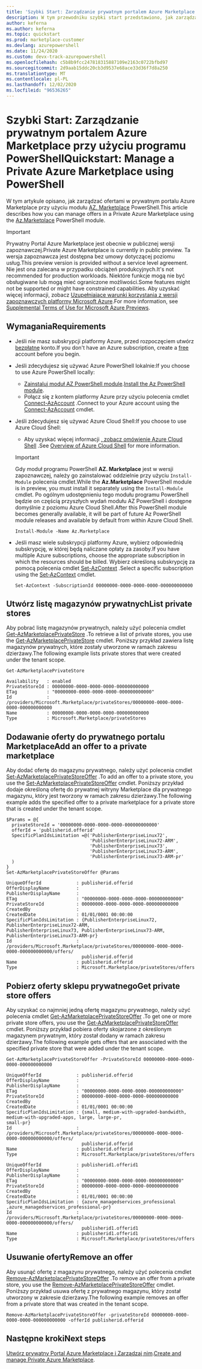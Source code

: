 ```yaml
---
title: 'Szybki Start: Zarządzanie prywatnym portalem Azure Marketplace przy użyciu programu PowerShell'
description: W tym przewodniku szybki start przedstawiono, jak zarządzać ofertami w prywatnym portalu Azure Marketplace przy użyciu Azure PowerShell.
author: keferna
ms.author: keferna
ms.topic: quickstart
ms.prod: marketplace-customer
ms.devlang: azurepowershell
ms.date: 11/24/2020
ms.custom: devx-track-azurepowershell
ms.openlocfilehash: c5b8b9fcc247818315887109e2163c0722bfbd97
ms.sourcegitcommit: 2d9aab15ddc20cb3d9537e68ace33d36f7d8a250
ms.translationtype: MT
ms.contentlocale: pl-PL
ms.lasthandoff: 12/02/2020
ms.locfileid: "96536265"
---
```

# <a name="quickstart-manage-a-private-azure-marketplace-using-powershell"></a><span data-ttu-id="d45cc-103">Szybki Start: Zarządzanie prywatnym portalem Azure Marketplace przy użyciu programu PowerShell</span><span class="sxs-lookup"><span data-stu-id="d45cc-103">Quickstart: Manage a Private Azure Marketplace using PowerShell</span></span>

<span data-ttu-id="d45cc-104">W tym artykule opisano, jak zarządzać ofertami w prywatnym portalu Azure Marketplace przy użyciu modułu [AZ. Marketplace](/powershell/module/az.marketplace) PowerShell.</span><span class="sxs-lookup"><span data-stu-id="d45cc-104">This article describes how you can manage offers in a Private Azure Marketplace using the [Az.Marketplace](/powershell/module/az.marketplace) PowerShell module.</span></span>

> [!IMPORTANT]
> <span data-ttu-id="d45cc-105">Prywatny Portal Azure Marketplace jest obecnie w publicznej wersji zapoznawczej.</span><span class="sxs-lookup"><span data-stu-id="d45cc-105">Private Azure Marketplace is currently in public preview.</span></span> <span data-ttu-id="d45cc-106">Ta wersja zapoznawcza jest dostępna bez umowy dotyczącej poziomu usług.</span><span class="sxs-lookup"><span data-stu-id="d45cc-106">This preview version is provided without a service level agreement.</span></span> <span data-ttu-id="d45cc-107">Nie jest ona zalecana w przypadku obciążeń produkcyjnych.</span><span class="sxs-lookup"><span data-stu-id="d45cc-107">It's not recommended for production workloads.</span></span> <span data-ttu-id="d45cc-108">Niektóre funkcje mogą nie być obsługiwane lub mogą mieć ograniczone możliwości.</span><span class="sxs-lookup"><span data-stu-id="d45cc-108">Some features might not be supported or might have constrained capabilities.</span></span> <span data-ttu-id="d45cc-109">Aby uzyskać więcej informacji, zobacz [Uzupełniające warunki korzystania z wersji zapoznawczych platformy Microsoft Azure](https://azure.microsoft.com/support/legal/preview-supplemental-terms/).</span><span class="sxs-lookup"><span data-stu-id="d45cc-109">For more information, see [Supplemental Terms of Use for Microsoft Azure Previews](https://azure.microsoft.com/support/legal/preview-supplemental-terms/).</span></span>

## <a name="requirements"></a><span data-ttu-id="d45cc-110">Wymagania</span><span class="sxs-lookup"><span data-stu-id="d45cc-110">Requirements</span></span>

* <span data-ttu-id="d45cc-111">Jeśli nie masz subskrypcji platformy Azure, przed rozpoczęciem utwórz [bezpłatne](https://azure.microsoft.com/free/) konto.</span><span class="sxs-lookup"><span data-stu-id="d45cc-111">If you don't have an Azure subscription, create a [free](https://azure.microsoft.com/free/) account before you begin.</span></span>

* <span data-ttu-id="d45cc-112">Jeśli zdecydujesz się używać Azure PowerShell lokalnie:</span><span class="sxs-lookup"><span data-stu-id="d45cc-112">If you choose to use Azure PowerShell locally:</span></span>
  * <span data-ttu-id="d45cc-113">[Zainstaluj moduł AZ PowerShell module](/powershell/azure/install-az-ps).</span><span class="sxs-lookup"><span data-stu-id="d45cc-113">[Install the Az PowerShell module](/powershell/azure/install-az-ps).</span></span>
  * <span data-ttu-id="d45cc-114">Połącz się z kontem platformy Azure przy użyciu polecenia cmdlet [Connect-AzAccount](/powershell/module/az.accounts/connect-azaccount) .</span><span class="sxs-lookup"><span data-stu-id="d45cc-114">Connect to your Azure account using the [Connect-AzAccount](/powershell/module/az.accounts/connect-azaccount) cmdlet.</span></span>
* <span data-ttu-id="d45cc-115">Jeśli zdecydujesz się używać Azure Cloud Shell:</span><span class="sxs-lookup"><span data-stu-id="d45cc-115">If you choose to use Azure Cloud Shell:</span></span>
  * <span data-ttu-id="d45cc-116">Aby uzyskać więcej informacji [, zobacz omówienie Azure Cloud Shell](https://docs.microsoft.com/azure/cloud-shell/overview) .</span><span class="sxs-lookup"><span data-stu-id="d45cc-116">See [Overview of Azure Cloud Shell](https://docs.microsoft.com/azure/cloud-shell/overview) for more information.</span></span>

  > [!IMPORTANT]
  > <span data-ttu-id="d45cc-117">Gdy moduł programu PowerShell **AZ. Marketplace** jest w wersji zapoznawczej, należy go zainstalować oddzielnie przy użyciu `Install-Module` polecenia cmdlet.</span><span class="sxs-lookup"><span data-stu-id="d45cc-117">While the **Az.Marketplace** PowerShell module is in preview, you must install it separately using the `Install-Module` cmdlet.</span></span> <span data-ttu-id="d45cc-118">Po ogólnym udostępnieniu tego modułu programu PowerShell będzie on częścią przyszłych wydań modułu AZ PowerShell i dostępne domyślnie z poziomu Azure Cloud Shell.</span><span class="sxs-lookup"><span data-stu-id="d45cc-118">After this PowerShell module becomes generally available, it will be part of future Az PowerShell module releases and available by default from within Azure Cloud Shell.</span></span>

  ```azurepowershell-interactive
  Install-Module -Name Az.Marketplace
  ```

* <span data-ttu-id="d45cc-119">Jeśli masz wiele subskrypcji platformy Azure, wybierz odpowiednią subskrypcję, w której będą naliczane opłaty za zasoby.</span><span class="sxs-lookup"><span data-stu-id="d45cc-119">If you have multiple Azure subscriptions, choose the appropriate subscription in which the resources should be billed.</span></span> <span data-ttu-id="d45cc-120">Wybierz określoną subskrypcję za pomocą polecenia cmdlet [Set-AzContext](/powershell/module/az.accounts/set-azcontext) .</span><span class="sxs-lookup"><span data-stu-id="d45cc-120">Select a specific subscription using the [Set-AzContext](/powershell/module/az.accounts/set-azcontext) cmdlet.</span></span>

  ```azurepowershell-interactive
  Set-AzContext -SubscriptionId 00000000-0000-0000-0000-000000000000
  ```

## <a name="list-private-stores"></a><span data-ttu-id="d45cc-121">Utwórz listę magazynów prywatnych</span><span class="sxs-lookup"><span data-stu-id="d45cc-121">List private stores</span></span>

<span data-ttu-id="d45cc-122">Aby pobrać listę magazynów prywatnych, należy użyć polecenia cmdlet [Get-AzMarketplacePrivateStore](/powershell/module/az.marketplace/get-azmarketplaceprivatestore) .</span><span class="sxs-lookup"><span data-stu-id="d45cc-122">To retrieve a list of private stores, you use the [Get-AzMarketplacePrivateStore](/powershell/module/az.marketplace/get-azmarketplaceprivatestore) cmdlet.</span></span> <span data-ttu-id="d45cc-123">Poniższy przykład zawiera listę magazynów prywatnych, które zostały utworzone w ramach zakresu dzierżawy.</span><span class="sxs-lookup"><span data-stu-id="d45cc-123">The following example lists private stores that were created under the tenant scope.</span></span>

```azurepowershell-interactive
Get-AzMarketplacePrivateStore
```

```Output
Availability   : enabled
PrivateStoreId : 00000000-0000-0000-0000-000000000000
ETag           : "00000000-0000-0000-0000-000000000000"
Id             : /providers/Microsoft.Marketplace/privateStores/00000000-0000-0000-0000-000000000000
Name           : 00000000-0000-0000-0000-000000000000
Type           : Microsoft.Marketplace/privateStores
```

## <a name="add-an-offer-to-a-private-marketplace"></a><span data-ttu-id="d45cc-124">Dodawanie oferty do prywatnego portalu Marketplace</span><span class="sxs-lookup"><span data-stu-id="d45cc-124">Add an offer to a private marketplace</span></span>

<span data-ttu-id="d45cc-125">Aby dodać ofertę do magazynu prywatnego, należy użyć polecenia cmdlet [Set-AzMarketplacePrivateStoreOffer](/powershell/module/az.marketplace/set-azmarketplaceprivatestoreoffer) .</span><span class="sxs-lookup"><span data-stu-id="d45cc-125">To add an offer to a private store, you use the [Set-AzMarketplacePrivateStoreOffer](/powershell/module/az.marketplace/set-azmarketplaceprivatestoreoffer) cmdlet.</span></span> <span data-ttu-id="d45cc-126">Poniższy przykład dodaje określoną ofertę do prywatnej witryny Marketplace dla prywatnego magazynu, który jest tworzony w ramach zakresu dzierżawy.</span><span class="sxs-lookup"><span data-stu-id="d45cc-126">The following example adds the specified offer to a private marketplace for a private store that is created under the tenant scope.</span></span>

```azurepowershell-interactive
$Params = @{
  privateStoreId = '00000000-0000-0000-0000-000000000000'
  offerId = 'publisherid.offerid'
  SpecificPlanIdsLimitation =@('PublisherEnterpriseLinux72',
                               'PublisherEnterpriseLinux72-ARM',
                               'PublisherEnterpriseLinux73',
                               'PublisherEnterpriseLinux73-ARM',
                               'PublisherEnterpriseLinux73-ARM-pr'
  )
}
Set-AzMarketplacePrivateStoreOffer @Params
```

```Output
UniqueOfferId             : publisherid.offerid
OfferDisplayName          :
PublisherDisplayName      :
ETag                      : "00000000-0000-0000-0000-000000000000"
PrivateStoreId            : 00000000-0000-0000-0000-000000000000
CreatedBy                 :
CreatedDate               : 01/01/0001 00:00:00
SpecificPlanIdsLimitation : {PublisherEnterpriseLinux72, PublisherEnterpriseLinux72-ARM,
PublisherEnterpriseLinux73, PublisherEnterpriseLinux73-ARM, PublisherEnterpriseLinux73-ARM-pr}
Id                        :
/providers/Microsoft.Marketplace/privateStores/00000000-0000-0000-0000-000000000000/offers/
                            publisherid.offerid
Name                      : publisherid.offerid
Type                      : Microsoft.Marketplace/privateStores/offers
```

## <a name="get-private-store-offers"></a><span data-ttu-id="d45cc-127">Pobierz oferty sklepu prywatnego</span><span class="sxs-lookup"><span data-stu-id="d45cc-127">Get private store offers</span></span>

<span data-ttu-id="d45cc-128">Aby uzyskać co najmniej jedną ofertę magazynu prywatnego, należy użyć polecenia cmdlet [Get-AzMarketplacePrivateStoreOffer](/powershell/module/az.marketplace/get-azmarketplaceprivatestoreoffer) .</span><span class="sxs-lookup"><span data-stu-id="d45cc-128">To get one or more private store offers, you use the [Get-AzMarketplacePrivateStoreOffer](/powershell/module/az.marketplace/get-azmarketplaceprivatestoreoffer) cmdlet.</span></span> <span data-ttu-id="d45cc-129">Poniższy przykład pobiera oferty skojarzone z określonym magazynem prywatnym, który został dodany w ramach zakresu dzierżawy.</span><span class="sxs-lookup"><span data-stu-id="d45cc-129">The following example gets offers that are associated with the specified private store that were added under the tenant scope.</span></span>

```azurepowershell-interactive
Get-AzMarketplacePrivateStoreOffer -PrivateStoreId 00000000-0000-0000-0000-000000000000
```

```Output
UniqueOfferId             : publisherid.offerid
OfferDisplayName          :
PublisherDisplayName      :
ETag                      : "00000000-0000-0000-0000-000000000000"
PrivateStoreId            : 00000000-0000-0000-0000-000000000000
CreatedBy                 :
CreatedDate               : 01/01/0001 00:00:00
SpecificPlanIdsLimitation : {small, medium-with-upgraded-bandwidth, medium-with-upgraded-apps, large, large-pr,
small-pr}
Id                        :
/providers/Microsoft.Marketplace/privateStores/00000000-0000-0000-0000-000000000000/offers/
                            publisherid.offerid
Name                      : publisherid.offerid
Type                      : Microsoft.Marketplace/privateStores/offers

UniqueOfferId             : publisherid1.offerid1
OfferDisplayName          :
PublisherDisplayName      :
ETag                      : "00000000-0000-0000-0000-000000000000"
PrivateStoreId            : 00000000-0000-0000-0000-000000000000
CreatedBy                 :
CreatedDate               : 01/01/0001 00:00:00
SpecificPlanIdsLimitation : {azure_managedservices_professional ,azure_managedservices_professional-pr}
Id                        :
/providers/Microsoft.Marketplace/privateStores/00000000-0000-0000-0000-000000000000/offers/
                            publisherid1.offerid1
Name                      : publisherid1.offerid1
Type                      : Microsoft.Marketplace/privateStores/offers
```

## <a name="remove-an-offer"></a><span data-ttu-id="d45cc-130">Usuwanie oferty</span><span class="sxs-lookup"><span data-stu-id="d45cc-130">Remove an offer</span></span>

<span data-ttu-id="d45cc-131">Aby usunąć ofertę z magazynu prywatnego, należy użyć polecenia cmdlet [Remove-AzMarketplacePrivateStoreOffer](/powershell/module/az.marketplace/remove-azmarketplaceprivatestoreoffer) .</span><span class="sxs-lookup"><span data-stu-id="d45cc-131">To remove an offer from a private store, you use the [Remove-AzMarketplacePrivateStoreOffer](/powershell/module/az.marketplace/remove-azmarketplaceprivatestoreoffer) cmdlet.</span></span> <span data-ttu-id="d45cc-132">Poniższy przykład usuwa ofertę z prywatnego magazynu, który został utworzony w zakresie dzierżawy.</span><span class="sxs-lookup"><span data-stu-id="d45cc-132">The following example removes an offer from a private store that was created in the tenant scope.</span></span>

```azurepowershell-interactive
Remove-AzMarketplacePrivateStoreOffer -privateStoreId 00000000-0000-0000-0000-000000000000 -offerId publisherid.offerid
```

## <a name="next-steps"></a><span data-ttu-id="d45cc-133">Następne kroki</span><span class="sxs-lookup"><span data-stu-id="d45cc-133">Next steps</span></span>

<span data-ttu-id="d45cc-134">[Utwórz prywatny Portal Azure Marketplace i Zarządzaj nim](create-manage-private-azure-marketplace.md).</span><span class="sxs-lookup"><span data-stu-id="d45cc-134">[Create and manage Private Azure Marketplace](create-manage-private-azure-marketplace.md).</span></span>
